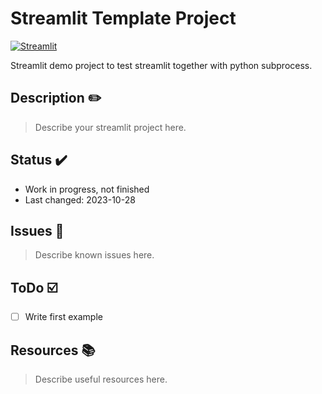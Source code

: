 # Streamlit Template Project

[![Streamlit](https://img.shields.io/badge/Go%20To-Streamlit%20Cloud-red?logo=streamlit)](https://streamlit.io/)

Streamlit demo project to test streamlit together with python subprocess.

## Description ✏️

> Describe your streamlit project here.

## Status ✔️

- Work in progress, not finished
- Last changed: 2023-10-28

## Issues 🐛

> Describe known issues here.

## ToDo ☑️

- [ ] Write first example

## Resources 📚

> Describe useful resources here.
